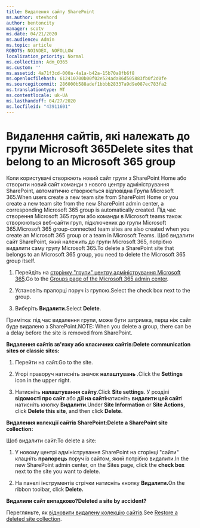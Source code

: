 ```yaml
---
title: Видалення сайту SharePoint
ms.author: stevhord
author: bentoncity
manager: scotv
ms.date: 04/21/2020
ms.audience: Admin
ms.topic: article
ROBOTS: NOINDEX, NOFOLLOW
localization_priority: Normal
ms.collection: Adm_O365
ms.custom: ''
ms.assetid: 4a71f3cd-000a-4a1a-b42a-15b70a8fb6f8
ms.openlocfilehash: 612410700b00f02e524ada86d505883fb0f2d0fe
ms.sourcegitcommit: 286000b588adef1bbbb28337a9d9e087ec783fa2
ms.translationtype: MT
ms.contentlocale: uk-UA
ms.lasthandoff: 04/27/2020
ms.locfileid: "43911601"
---
```

# <a name="delete-sites-that-belong-to-an-microsoft-365-group"></a><span data-ttu-id="286bf-102">Видалення сайтів, які належать до групи Microsoft 365</span><span class="sxs-lookup"><span data-stu-id="286bf-102">Delete sites that belong to an Microsoft 365 group</span></span>

<span data-ttu-id="286bf-103">Коли користувачі створюють новий сайт групи з SharePoint Home або створити новий сайт команди з нового центру адміністрування SharePoint, автоматично створюється відповідна Група Microsoft 365.</span><span class="sxs-lookup"><span data-stu-id="286bf-103">When users create a new team site from SharePoint Home or you create a new team site from the new SharePoint admin center, a corresponding Microsoft 365 group is automatically created.</span></span> <span data-ttu-id="286bf-104">Під час створення Microsoft 365 групи або команди в Microsoft teams також створюються веб-сайти груп, підключених до групи Microsoft 365.</span><span class="sxs-lookup"><span data-stu-id="286bf-104">Microsoft 365 group-connected team sites are also created when you create an Microsoft 365 group or a team in Microsoft Teams.</span></span> <span data-ttu-id="286bf-105">Щоб видалити сайт SharePoint, який належить до групи Microsoft 365, потрібно видалити саму групу Microsoft 365.</span><span class="sxs-lookup"><span data-stu-id="286bf-105">To delete a SharePoint site that belongs to an Microsoft 365 group, you need to delete the Microsoft 365 group itself.</span></span> 
  
1. <span data-ttu-id="286bf-106">Перейдіть на [сторінку "групи" центру адміністрування Microsoft 365](https://portal.office.com/adminportal/home#/groups).</span><span class="sxs-lookup"><span data-stu-id="286bf-106">Go to the [Groups page of the Microsoft 365 admin center](https://portal.office.com/adminportal/home#/groups).</span></span>
    
2. <span data-ttu-id="286bf-107">Установіть прапорці поруч із групою.</span><span class="sxs-lookup"><span data-stu-id="286bf-107">Select the check box next to the group.</span></span>
    
3. <span data-ttu-id="286bf-108">Виберіть **Видалити**.</span><span class="sxs-lookup"><span data-stu-id="286bf-108">Select **Delete**.</span></span>
    
<span data-ttu-id="286bf-109">Примітка: під час видалення групи, може бути затримка, перш ніж сайт буде видалено з SharePoint.</span><span class="sxs-lookup"><span data-stu-id="286bf-109">NOTE: When you delete a group, there can be a delay before the site is removed from SharePoint.</span></span>
  
<span data-ttu-id="286bf-110">**Видалення сайтів зв'язку або класичних сайтів:**</span><span class="sxs-lookup"><span data-stu-id="286bf-110">**Delete communication sites or classic sites:**</span></span>

1. <span data-ttu-id="286bf-111">Перейти на сайт.</span><span class="sxs-lookup"><span data-stu-id="286bf-111">Go to the site.</span></span>
  
2. <span data-ttu-id="286bf-112">Угорі праворуч натисніть значок **налаштувань** .</span><span class="sxs-lookup"><span data-stu-id="286bf-112">Click the **Settings** icon in the upper right.</span></span> 
  
3. <span data-ttu-id="286bf-113">Натисніть **налаштування сайту**.</span><span class="sxs-lookup"><span data-stu-id="286bf-113">Click **Site settings**.</span></span> <span data-ttu-id="286bf-114">У розділі **відомості про сайт** або **дії на сайті**натисніть **видалити цей сайт**і натисніть кнопку **Видалити**.</span><span class="sxs-lookup"><span data-stu-id="286bf-114">Under **Site Information** or **Site Actions**, click **Delete this site**, and then click **Delete**.</span></span>
  
<span data-ttu-id="286bf-115">**Видалення колекції сайтів SharePoint:**</span><span class="sxs-lookup"><span data-stu-id="286bf-115">**Delete a SharePoint site collection:**</span></span>

<span data-ttu-id="286bf-116">Щоб видалити сайт:</span><span class="sxs-lookup"><span data-stu-id="286bf-116">To delete a site:</span></span>
  
1. <span data-ttu-id="286bf-117">У новому центрі адміністрування SharePoint на сторінці "сайти" клацніть **прапорець** поруч із сайтом, який потрібно видалити.</span><span class="sxs-lookup"><span data-stu-id="286bf-117">In the new SharePoint admin center, on the Sites page, click the **check box** next to the site you want to delete.</span></span> 
    
2. <span data-ttu-id="286bf-118">На панелі інструментів стрічки натисніть кнопку **Видалити.**</span><span class="sxs-lookup"><span data-stu-id="286bf-118">On the ribbon toolbar, click **Delete.**</span></span>
    
<span data-ttu-id="286bf-119">**Видалили сайт випадково?**</span><span class="sxs-lookup"><span data-stu-id="286bf-119">**Deleted a site by accident?**</span></span>

<span data-ttu-id="286bf-120">Перегляньте, як [відновити видалену колекцію сайтів](https://go.microsoft.com/fwlink/?linkid=867660).</span><span class="sxs-lookup"><span data-stu-id="286bf-120">See [Restore a deleted site collection](https://go.microsoft.com/fwlink/?linkid=867660).</span></span>
  

